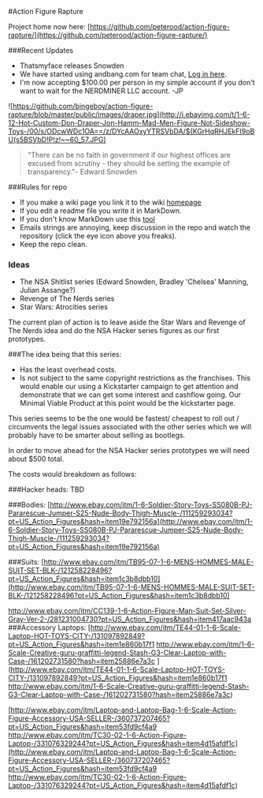 #Action Figure Rapture

Project home now here: [https://github.com/peterood/action-figure-rapture/](https://github.com/peterood/action-figure-rapture/)

###Recent Updates 

* Thatsmyface releases Snowden
* We have started using andbang.com for team chat, [Log in here](https://andbang.com/AFR/chat).
* I'm now accepting $100.00 per person in my simple account if you don't want to wait for the NERDMINER LLC account. -JP

![https://github.com/bingeboy/action-figure-rapture/blob/master/public/images/draper.jpg](http://i.ebayimg.com/t/1-6-12-Hot-Custom-Don-Draper-Jon-Hamm-Mad-Men-Figure-Not-Sideshow-Toys-/00/s/ODcwWDc1OA==/z/DYcAAOxyYTRSVbDA/$(KGrHqRHJEkFI9oBU(s5BSVbD!P!z!~~60_57.JPG)

>"There can be no faith in government if our highest offices are excused from scrutiny - they should be setting the example of transparency."- Edward Snowden

###Rules for repo
* If you make a wiki page you link it to the wiki [homepage](https://github.com/bingeboy/action-figure-rapture/wiki)
* If you edit a readme file you write it in MarkDown.
* If you don't know MarkDown use this [tool](http://mouapp.com/)
* Emails strings are annoying, keep discussion in the repo and watch the repository (click the eye icon above you freaks).
* Keep the repo clean.


### Ideas
* The NSA Shitlist series (Edward Snowden, Bradley 'Chelsea' Manning, Julian Assange?) 
* Revenge of The Nerds series
* Star Wars: Atrocities series     

The current plan of action is to leave aside the Star Wars and Revenge of The Nerds idea and do the NSA Hacker series figures as our first prototypes. 

###The idea being that this series: 
*  Has the least overhead costs.
* Is not subject to the same copyright restrictions as the franchises. This would enable our using a Kickstarter campaign to get attention and demonstrate that we can get some interest and cashflow going. Our Minimal Viable Product at this point would be the kickstarter page.

This series seems to be the one would be fastest/ cheapest to roll out / circumvents the legal issues associated with the other series which we will probably have to be smarter about selling as bootlegs.

In order to move ahead for the NSA Hacker series prototypes we will need about $500 total.

The costs would breakdown as follows:

###Hacker heads: TBD

###Bodies: 
[http://www.ebay.com/itm/1-6-Soldier-Story-Toys-SS080B-PJ-Pararescue-Jumper-S25-Nude-Body-Thigh-Muscle-/111259293034?pt=US_Action_Figures&hash=item19e792156a](http://www.ebay.com/itm/1-6-Soldier-Story-Toys-SS080B-PJ-Pararescue-Jumper-S25-Nude-Body-Thigh-Muscle-/111259293034?pt=US_Action_Figures&hash=item19e792156a)
 
###Suits:
[http://www.ebay.com/itm/TB95-07-1-6-MENS-HOMMES-MALE-SUIT-SET-BLK-/121258228496?pt=US_Action_Figures&hash=item1c3b8dbb10](http://www.ebay.com/itm/TB95-07-1-6-MENS-HOMMES-MALE-SUIT-SET-BLK-/121258228496?pt=US_Action_Figures&hash=item1c3b8dbb10)

[http://www.ebay.com/itm/CC139-1-6-Action-Figure-Man-Suit-Set-Silver-Gray-Ver-2-/281231004730?pt=US_Action_Figures&hash=item417aac943a
](http://www.ebay.com/itm/CC139-1-6-Action-Figure-Man-Suit-Set-Silver-Gray-Ver-2-/281231004730?pt=US_Action_Figures&hash=item417aac943a
)
###Accessory Laptops:
[http://www.ebay.com/itm/TE44-01-1-6-Scale-Laptop-HOT-TOYS-CITY-/131097892849?pt=US_Action_Figures&hash=item1e860b17f1
http://www.ebay.com/itm/1-6-Scale-Creative-guru-graffitti-legend-Stash-G3-Clear-Laptop-with-Case-/161202731580?hash=item25886e7a3c
](http://www.ebay.com/itm/TE44-01-1-6-Scale-Laptop-HOT-TOYS-CITY-/131097892849?pt=US_Action_Figures&hash=item1e860b17f1
http://www.ebay.com/itm/1-6-Scale-Creative-guru-graffitti-legend-Stash-G3-Clear-Laptop-with-Case-/161202731580?hash=item25886e7a3c)

[http://www.ebay.com/itm/Laptop-and-Laptop-Bag-1-6-Scale-Action-Figure-Accessory-USA-SELLER-/360737207465?pt=US_Action_Figures&hash=item53fd9cf4a9
http://www.ebay.com/itm/TC30-02-1-6-Action-Figure-Laptop-/331076329244?pt=US_Action_Figures&hash=item4d15afdf1c](http://www.ebay.com/itm/Laptop-and-Laptop-Bag-1-6-Scale-Action-Figure-Accessory-USA-SELLER-/360737207465?pt=US_Action_Figures&hash=item53fd9cf4a9
http://www.ebay.com/itm/TC30-02-1-6-Action-Figure-Laptop-/331076329244?pt=US_Action_Figures&hash=item4d15afdf1c)
